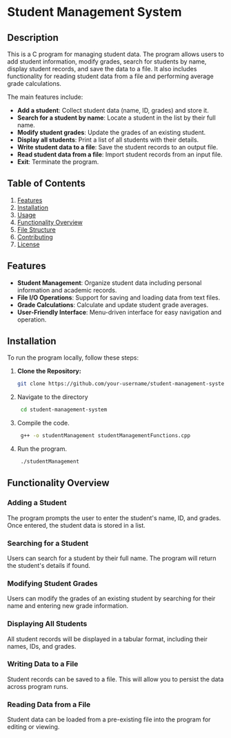 # Student Management System

## Description

This is a C program for managing student data. The program allows users to add student information, modify grades, search for students by name, display student records, and save the data to a file. It also includes functionality for reading student data from a file and performing average grade calculations.

The main features include:
- **Add a student**: Collect student data (name, ID, grades) and store it.
- **Search for a student by name**: Locate a student in the list by their full name.
- **Modify student grades**: Update the grades of an existing student.
- **Display all students**: Print a list of all students with their details.
- **Write student data to a file**: Save the student records to an output file.
- **Read student data from a file**: Import student records from an input file.
- **Exit**: Terminate the program.

## Table of Contents

1. [Features](#features)
2. [Installation](#installation)
3. [Usage](#usage)
4. [Functionality Overview](#functionality-overview)
5. [File Structure](#file-structure)
6. [Contributing](#contributing)
7. [License](#license)

## Features

- **Student Management**: Organize student data including personal information and academic records.
- **File I/O Operations**: Support for saving and loading data from text files.
- **Grade Calculations**: Calculate and update student grade averages.
- **User-Friendly Interface**: Menu-driven interface for easy navigation and operation.

## Installation

To run the program locally, follow these steps:

1. **Clone the Repository:**

   ```bash
   git clone https://github.com/your-username/student-management-system.git

2. Navigate to the directory
   ```bash
    cd student-management-system
3. Compile the code. 
   ```bash
    g++ -o studentManagement studentManagementFunctions.cpp
4. Run the program. 
   ```bash
    ./studentManagement

## Functionality Overview
### Adding a Student
The program prompts the user to enter the student's name, ID, and grades. Once entered, the student data is stored in a list.

### Searching for a Student
Users can search for a student by their full name. The program will return the student's details if found.

### Modifying Student Grades
Users can modify the grades of an existing student by searching for their name and entering new grade information.

### Displaying All Students
All student records will be displayed in a tabular format, including their names, IDs, and grades.

### Writing Data to a File
Student records can be saved to a file. This will allow you to persist the data across program runs.

### Reading Data from a File
Student data can be loaded from a pre-existing file into the program for editing or viewing.

